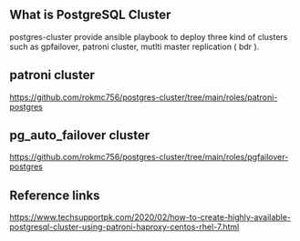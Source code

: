 ## What is PostgreSQL Cluster
postgres-cluster provide ansible playbook to deploy three kind of clusters such as gpfailover, patroni cluster, mutlti master replication ( bdr ).

## patroni cluster
https://github.com/rokmc756/postgres-cluster/tree/main/roles/patroni-postgres

## pg_auto_failover cluster
https://github.com/rokmc756/postgres-cluster/tree/main/roles/pgfailover-postgres

## Reference links
https://www.techsupportpk.com/2020/02/how-to-create-highly-available-postgresql-cluster-using-patroni-haproxy-centos-rhel-7.html
